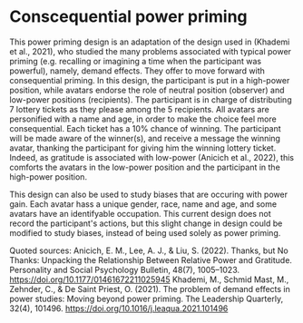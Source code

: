 # Conscequential power priming
This power priming design is an adaptation of the design used in (Khademi et al., 2021), who studied the many problems associated with typical power priming (e.g. recalling or imagining a time when the participant was powerful), namely, demand effects. They offer to move forward with consequential priming.
In this design, the participant is put in a high-power position, while avatars endorse the role of neutral position (observer) and low-power positions (recipients). The participant is in charge of distributing 7 lottery tickets as they please among the 5 recipients. All avatars are personified with a name and age, in order to make the choice feel more consequential.
Each ticket has a 10% chance of winning. The participant will be made aware of the winner(s), and receive a message the winning avatar, thanking the participant for giving him the winning lottery ticket. Indeed, as gratitude is associated with low-power (Anicich et al., 2022), this comforts the avatars in the low-power position and the participant in the high-power position.

This design can also be used to study biases that are occuring with power gain. Each avatar hass a unique gender, race, name and age, and some avatars have an identifyable occupation. This current design does not record the participant's actions, but this slight change in design could be modified to study biases, instead of being used solely as power priming.

Quoted sources: 
Anicich, E. M., Lee, A. J., & Liu, S. (2022). Thanks, but No Thanks: Unpacking the Relationship Between Relative Power and Gratitude. Personality and Social Psychology Bulletin, 48(7), 1005–1023. https://doi.org/10.1177/01461672211025945
Khademi, M., Schmid Mast, M., Zehnder, C., & De Saint Priest, O. (2021). The problem of demand effects in power studies: Moving beyond power priming. The Leadership Quarterly, 32(4), 101496. https://doi.org/10.1016/j.leaqua.2021.101496
